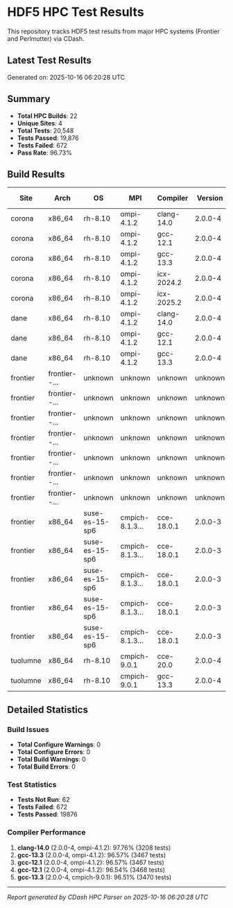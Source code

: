 # HDF5 HPC Test Results

This repository tracks HDF5 test results from major HPC systems (Frontier and Perlmutter) via CDash.

## Latest Test Results

Generated on: 2025-10-16 06:20:28 UTC

## Summary

- **Total HPC Builds**: 22
- **Unique Sites**: 4
- **Total Tests**: 20,548
- **Tests Passed**: 19,876
- **Tests Failed**: 672
- **Pass Rate**: 96.73%

## Build Results

| Site | Arch | OS | MPI | Compiler | Version | Configure | Build | Tests | Pass Rate |
|------|------|----|-----|----------|---------|-----------|-------|-------|-----------|
| corona | x86_64 | rh-8.10 | ompi-4.1.2 | clang-14.0 | 2.0.0-4 | ✅ | ✅ | 0/0 | 0.0% |
| corona | x86_64 | rh-8.10 | ompi-4.1.2 | gcc-12.1 | 2.0.0-4 | ✅ | ✅ | 3348/3467 | 96.6% |
| corona | x86_64 | rh-8.10 | ompi-4.1.2 | gcc-13.3 | 2.0.0-4 | ✅ | ✅ | 3348/3467 | 96.6% |
| corona | x86_64 | rh-8.10 | ompi-4.1.2 | icx-2024.2 | 2.0.0-4 | ✅ | ✅ | 0/0 | 0.0% |
| corona | x86_64 | rh-8.10 | ompi-4.1.2 | icx-2025.2 | 2.0.0-4 | ✅ | ✅ | 0/0 | 0.0% |
| dane | x86_64 | rh-8.10 | ompi-4.1.2 | clang-14.0 | 2.0.0-4 | ✅ | ✅ | 3136/3208 | 97.8% |
| dane | x86_64 | rh-8.10 | ompi-4.1.2 | gcc-12.1 | 2.0.0-4 | ✅ | ✅ | 3348/3468 | 96.5% |
| dane | x86_64 | rh-8.10 | ompi-4.1.2 | gcc-13.3 | 2.0.0-4 | ✅ | ✅ | 3347/3468 | 96.5% |
| frontier | frontier--... | unknown | unknown | unknown | unknown | ✅ | ✅ | 0/0 | 0.0% |
| frontier | frontier--... | unknown | unknown | unknown | unknown | ✅ | ✅ | 0/0 | 0.0% |
| frontier | frontier--... | unknown | unknown | unknown | unknown | ✅ | ✅ | 0/0 | 0.0% |
| frontier | frontier--... | unknown | unknown | unknown | unknown | ✅ | ✅ | 0/0 | 0.0% |
| frontier | frontier--... | unknown | unknown | unknown | unknown | ✅ | ✅ | 0/0 | 0.0% |
| frontier | frontier--... | unknown | unknown | unknown | unknown | ✅ | ✅ | 0/0 | 0.0% |
| frontier | frontier--... | unknown | unknown | unknown | unknown | ✅ | ✅ | 0/0 | 0.0% |
| frontier | x86_64 | suse-es-15-sp6 | cmpich-8.1.3... | cce-18.0.1 | 2.0.0-3 | ✅ | ✅ | 0/0 | 0.0% |
| frontier | x86_64 | suse-es-15-sp6 | cmpich-8.1.3... | cce-18.0.1 | 2.0.0-3 | ✅ | ✅ | 0/0 | 0.0% |
| frontier | x86_64 | suse-es-15-sp6 | cmpich-8.1.3... | cce-18.0.1 | 2.0.0-3 | ✅ | ✅ | 0/0 | 0.0% |
| frontier | x86_64 | suse-es-15-sp6 | cmpich-8.1.3... | cce-18.0.1 | 2.0.0-3 | ✅ | ✅ | 0/0 | 0.0% |
| frontier | x86_64 | suse-es-15-sp6 | cmpich-8.1.3... | cce-18.0.1 | 2.0.0-3 | ✅ | ✅ | 0/0 | 0.0% |
| tuolumne | x86_64 | rh-8.10 | cmpich-9.0.1 | cce-20.0 | 2.0.0-4 | ✅ | ✅ | 0/0 | 0.0% |
| tuolumne | x86_64 | rh-8.10 | cmpich-9.0.1 | gcc-13.3 | 2.0.0-4 | ✅ | ✅ | 3349/3470 | 96.5% |

## Detailed Statistics

### Build Issues
- **Total Configure Warnings**: 0
- **Total Configure Errors**: 0
- **Total Build Warnings**: 0
- **Total Build Errors**: 0

### Test Statistics
- **Tests Not Run**: 62
- **Tests Failed**: 672
- **Tests Passed**: 19876

### Compiler Performance
1. **clang-14.0** (2.0.0-4, ompi-4.1.2): 97.76% (3208 tests)
2. **gcc-13.3** (2.0.0-4, ompi-4.1.2): 96.57% (3467 tests)
3. **gcc-12.1** (2.0.0-4, ompi-4.1.2): 96.57% (3467 tests)
4. **gcc-12.1** (2.0.0-4, ompi-4.1.2): 96.54% (3468 tests)
5. **gcc-13.3** (2.0.0-4, cmpich-9.0.1): 96.51% (3470 tests)

---
*Report generated by CDash HPC Parser on 2025-10-16 06:20:28 UTC*
